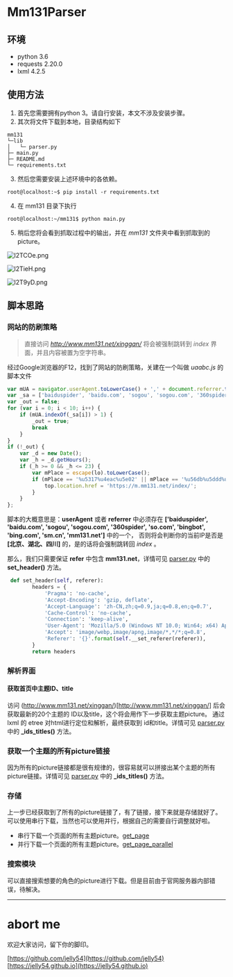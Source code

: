 # Mm131Parser

## 环境

- python 3.6
- requests 2.20.0
- lxml 4.2.5

## 使用方法

1. 首先您需要拥有python 3。请自行安装，本文不涉及安装步骤。
2. 其次将文件下载到本地，目录结构如下
```
mm131
└─lib
│   └─ parser.py
├─ main.py
├─ README.md
└─ requirements.txt
```
3. 然后您需要安装上述环境中的各依赖。
```shell
root@localhost:~$ pip install -r requirements.txt
```
4. 在 mm131 目录下执行
```shell
root@localhost:~/mm131$ python main.py
```
5. 稍后您将会看到抓取过程中的输出，并在 *mm131* 文件夹中看到抓取到的picture。

![l2TCOe.png](https://upload-images.jianshu.io/upload_images/12361519-f3abced14dc6f406.png?imageMogr2/auto-orient/strip%7CimageView2/2/w/1240)

![l2TieH.png](https://upload-images.jianshu.io/upload_images/12361519-f045050bff522652.png?imageMogr2/auto-orient/strip%7CimageView2/2/w/1240)

![l2T9yD.png](https://upload-images.jianshu.io/upload_images/12361519-f4c4cf3415d7cb48.png?imageMogr2/auto-orient/strip%7CimageView2/2/w/1240)

## 脚本思路

### 网站的防刷策略

> 直接访问 *http://www.mm131.net/xinggan/* 将会被强制跳转到 *index* 界面，并且内容被置为空字符串。

经过Google浏览器的F12，找到了网站的防刷策略，关建在一个叫做 *uaabc.js* 的脚本文件

```js
var mUA = navigator.userAgent.toLowerCase() + ',' + document.referrer.toLowerCase();
var _sa = ['baiduspider', 'baidu.com', 'sogou', 'sogou.com', '360spider', 'so.com', 'bingbot', 'bing.com', 'sm.cn', 'mm131.net'];
var _out = false;
for (var i = 0; i < 10; i++) {
    if (mUA.indexOf(_sa[i]) > 1) {
        _out = true;
        break
    }
}
if (!_out) {
    var _d = new Date();
    var _h = _d.getHours();
    if (_h >= 0 && _h <= 23) {
        var mPlace = escape(lo).toLowerCase();
        if (mPlace == '%u5317%u4eac%u5e02' || mPlace == '%u56db%u5ddd%u7701' || mPlace == '%u6e56%u5317%u7701') {
            top.location.href = 'https://m.mm131.net/index/';
        }
    }
};
```

脚本的大概意思是：**userAgent** 或者 **referrer** 中必须存在 **['baiduspider', 'baidu.com', 'sogou', 'sogou.com', '360spider', 'so.com', 'bingbot', 'bing.com', 'sm.cn', 'mm131.net']** 中的一个，
否则将会判断你的当前IP是否是 **[北京、湖北、四川]** 的，是的话将会强制跳转回 *index* 。

那么，我们只需要保证 **refer** 中包含 **mm131.net**，详情可见 [parser.py](https://github.com/jelly54/crawler/blob/2cf966fb313dbaf64ded98756011f725dfde0b84/mm131/lib/parser.py#L14) 中的 **set_header()** 方法。

```python
 def set_header(self, referer):
        headers = {
            'Pragma': 'no-cache',
            'Accept-Encoding': 'gzip, deflate',
            'Accept-Language': 'zh-CN,zh;q=0.9,ja;q=0.8,en;q=0.7',
            'Cache-Control': 'no-cache',
            'Connection': 'keep-alive',
            'User-Agent': 'Mozilla/5.0 (Windows NT 10.0; Win64; x64) AppleWebKit/537.36 (KHTML, like Gecko) Chrome/64.0.3282.186 Safari/537.36',
            'Accept': 'image/webp,image/apng,image/*,*/*;q=0.8',
            'Referer': '{}'.format(self.__set_referer(referer)),
        }
        return headers
```

### 解析界面

#### 获取首页中主题ID、title

访问 (http://www.mm131.net/xinggan/)[http://www.mm131.net/xinggan/] 后会获取最新的20个主题的 ID以及title，这个将会用作下一步获取主题picture。
通过lxml 的 etree 对html进行定位和解析，最终获取到 id和title。详情可见 [parser.py](https://github.com/jelly54/crawler/blob/2cf966fb313dbaf64ded98756011f725dfde0b84/mm131/lib/parser.py#L35) 中的 **_ids_titles()** 方法。

### 获取一个主题的所有picture链接

因为所有的picture链接都是很有规律的，很容易就可以拼接出某个主题的所有picture链接。详情可见 [parser.py](https://github.com/jelly54/crawler/blob/2cf966fb313dbaf64ded98756011f725dfde0b84/mm131/lib/parser.py#L59) 中的 **_ids_titles()** 方法。

### 存储

上一步已经获取到了所有的picture链接了，有了链接，接下来就是存储就好了。可以使用串行下载，当然也可以使用并行，根据自己的需要自行调整就好啦。

- 串行下载一个页面的所有主题picture。[get_page](https://github.com/jelly54/crawler/blob/2cf966fb313dbaf64ded98756011f725dfde0b84/mm131/lib/parser.py#L115)
- 并行下载一个页面的所有主题picture。[get_page_parallel](https://github.com/jelly54/crawler/blob/2cf966fb313dbaf64ded98756011f725dfde0b84/mm131/lib/parser.py#L139)

### 搜索模块

可以直接搜索想要的角色的picture进行下载。但是目前由于官网服务器内部错误，待解决。

---

# abort me

欢迎大家访问，留下你的脚印。

<i class="fab fa-github fa-lg"></i> [https://github.com/jelly54](https://github.com/jelly54)
<i class="fab fa-tripadvisor fa-lg"></i>  [https://jelly54.github.io](https://jelly54.github.io)

<head>
    <script defer src="https://use.fontawesome.com/releases/v5.0.13/js/all.js"></script>
    <script defer src="https://use.fontawesome.com/releases/v5.0.13/js/v4-shims.js"></script>
</head>
<link rel="stylesheet" href="https://use.fontawesome.com/releases/v5.0.13/css/all.css">